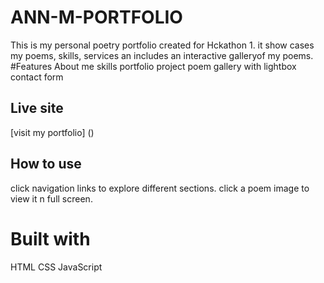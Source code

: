 # ANN-M-PORTFOLIO
This is my personal poetry portfolio created for Hckathon 1. it show cases my poems, skills, services an includes an interactive galleryof my poems.
#Features
About me
skills
portfolio project
poem gallery with lightbox
contact form

## Live site
[visit my portfolio] ()
## How to use
click navigation links to explore different sections. click a poem image to view it n full screen.

# Built with
HTML
CSS
JavaScript